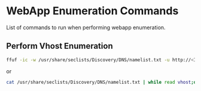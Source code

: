 # WebApp Enumeration Commands
List of commands to run when performing webapp enumeration.

## Perform Vhost Enumeration
```zsh
ffuf -ic -w /usr/share/seclists/Discovery/DNS/namelist.txt -u http://<IP> -H "HOST: FUZZ.<target.domain>"
```
or 
```zsh
cat /usr/share/seclists/Discovery/DNS/namelist.txt | while read vhost;do echo "\n********\nFUZZING: ${vhost}\n********";curl -s -I http://<IP> -H "HOST: ${vhost}.<target.domain>" | grep "Content-Length: ";done
```


